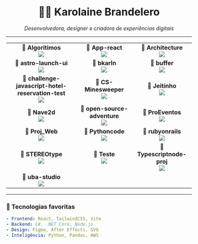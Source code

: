 <h1 align="center">👩‍💻 Karolaine Brandelero</h1>
<p align="center">
  <em>Desenvolvedora, designer e criadora de experiências digitais</em>
</p>

---
<!--COMMIT_SECTION_START-->
<!--COMMIT_SECTION_START-->
<!--COMMIT_SECTION_START-->
<div align="center">
<table>
<tr>
<td align="center">
<strong>📁 Algoritimos</strong><br/>
<img src="https://img.shields.io/badge/Commits-6-blue?style=for-the-badge"/>
</td>
<td align="center">
<strong>📁 App-react</strong><br/>
<img src="https://img.shields.io/badge/Commits-1-blue?style=for-the-badge"/>
</td>
<td align="center">
<strong>📁 Architecture</strong><br/>
<img src="https://img.shields.io/badge/Commits-2-blue?style=for-the-badge"/>
</td>
</tr>
<tr>
<td align="center">
<strong>📁 astro-launch-ui</strong><br/>
<img src="https://img.shields.io/badge/Commits-27-blue?style=for-the-badge"/>
</td>
<td align="center">
<strong>📁 bkarln</strong><br/>
<img src="https://img.shields.io/badge/Commits-43-blue?style=for-the-badge"/>
</td>
<td align="center">
<strong>📁 buffer</strong><br/>
<img src="https://img.shields.io/badge/Commits-1-blue?style=for-the-badge"/>
</td>
</tr>
<tr>
<td align="center">
<strong>📁 challenge-javascript-hotel-reservation-test</strong><br/>
<img src="https://img.shields.io/badge/Commits-10-blue?style=for-the-badge"/>
</td>
<td align="center">
<strong>📁 CS-Minesweeper</strong><br/>
<img src="https://img.shields.io/badge/Commits-9-blue?style=for-the-badge"/>
</td>
<td align="center">
<strong>📁 Jeitinho</strong><br/>
<img src="https://img.shields.io/badge/Commits-2-blue?style=for-the-badge"/>
</td>
</tr>
<tr>
<td align="center">
<strong>📁 Nave2d</strong><br/>
<img src="https://img.shields.io/badge/Commits-1-blue?style=for-the-badge"/>
</td>
<td align="center">
<strong>📁 open-source-adventure</strong><br/>
<img src="https://img.shields.io/badge/Commits-141-blue?style=for-the-badge"/>
</td>
<td align="center">
<strong>📁 ProEventos</strong><br/>
<img src="https://img.shields.io/badge/Commits-3-blue?style=for-the-badge"/>
</td>
</tr>
<tr>
<td align="center">
<strong>📁 Proj_Web</strong><br/>
<img src="https://img.shields.io/badge/Commits-4-blue?style=for-the-badge"/>
</td>
<td align="center">
<strong>📁 Pythoncode</strong><br/>
<img src="https://img.shields.io/badge/Commits-1-blue?style=for-the-badge"/>
</td>
<td align="center">
<strong>📁 rubyonrails</strong><br/>
<img src="https://img.shields.io/badge/Commits-1-blue?style=for-the-badge"/>
</td>
</tr>
<tr>
<td align="center">
<strong>📁 STEREOtype</strong><br/>
<img src="https://img.shields.io/badge/Commits-24-blue?style=for-the-badge"/>
</td>
<td align="center">
<strong>📁 Teste</strong><br/>
<img src="https://img.shields.io/badge/Commits-4-blue?style=for-the-badge"/>
</td>
<td align="center">
<strong>📁 Typescriptnode-proj</strong><br/>
<img src="https://img.shields.io/badge/Commits-1-blue?style=for-the-badge"/>
</td>
</tr>
<tr>
<td align="center">
<strong>📁 uba-studio</strong><br/>
<img src="https://img.shields.io/badge/Commits-11-blue?style=for-the-badge"/>
</td>
</tr>
</table>
</div>
<!--COMMIT_SECTION_END-->
<!--COMMIT_SECTION_END-->
<!--COMMIT_SECTION_START-->
<!--COMMIT_SECTION_START-->

---

### 🧠 Tecnologias favoritas

```yaml
- Frontend: React, TailwindCSS, Vite
- Backend: C#, .NET Core, Node.js
- Design: Figma, After Effects, SVG
- Inteligência: Python, Pandas, AWS

